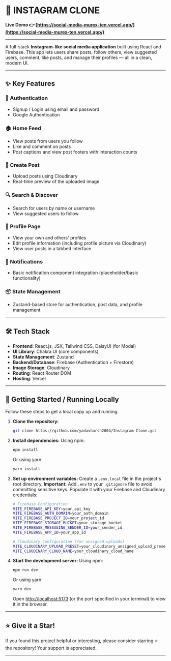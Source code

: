 # 📸 INSTAGRAM CLONE

**Live Demo 👉 [https://social-media-murex-ten.vercel.app/](https://social-media-murex-ten.vercel.app/)**

---

A full-stack **Instagram-like social media application** built using React and Firebase. This app lets users share posts, follow others, view suggested users, comment, like posts, and manage their profiles — all in a clean, modern UI.

---

## ✨ Key Features

### 👤 Authentication
- Signup / Login using email and password
- Google Authentication

### 🏠 Home Feed
- View posts from users you follow
- Like and comment on posts
- Post captions and view post footers with interaction counts

### 📸 Create Post
- Upload posts using Cloudinary
- Real-time preview of the uploaded image

### 🔍 Search & Discover
- Search for users by name or username
- View suggested users to follow

### 🧑 Profile Page
- View your own and others' profiles
- Edit profile information (including profile picture via Cloudinary)
- View user posts in a tabbed interface

### 🔔 Notifications
- Basic notification component integration (placeholder/basic functionality)

### 📦 State Management
- Zustand-based store for authentication, post data, and profile management

---

## 🛠️ Tech Stack

- **Frontend**: React.js, JSX, Tailwind CSS, DaisyUI (for Modal)
- **UI Library**: Chakra UI (core components)
- **State Management**: Zustand
- **Backend/Database**: Firebase (Authentication + Firestore)
- **Image Storage**: Cloudinary
- **Routing**: React Router DOM
- **Hosting**: Vercel

---

## 🚀 Getting Started / Running Locally

Follow these steps to get a local copy up and running.

1.  **Clone the repository:**
    ```bash
    git clone https://github.com/yadavharsh2004/Instagram-Clone.git
    ```

2.  **Install dependencies:**
    Using npm:
    ```bash
    npm install
    ```
    Or using yarn:
    ```bash
    yarn install
    ```

3.  **Set up environment variables:**
    Create a `.env.local` file in the project's root directory. **Important:** Add `.env` to your `.gitignore` file to avoid committing sensitive keys. Populate it with your Firebase and Cloudinary credentials:
    ```bash
    # Firebase Configuration
    VITE_FIREBASE_API_KEY=your_api_key
    VITE_FIREBASE_AUTH_DOMAIN=your_auth_domain
    VITE_FIREBASE_PROJECT_ID=your_project_id
    VITE_FIREBASE_STORAGE_BUCKET=your_storage_bucket
    VITE_FIREBASE_MESSAGING_SENDER_ID=your_sender_id
    VITE_FIREBASE_APP_ID=your_app_id

    # Cloudinary Configuration (for unsigned uploads)
    VITE_CLOUDINARY_UPLOAD_PRESET=your_cloudinary_unsigned_upload_preset_name
    VITE_CLOUDINARY_CLOUD_NAME=your_cloudinary_cloud_name
    ```

4.  **Start the development server:**
    Using npm:
    ```bash
    npm run dev
    ```
    Or using yarn:
    ```bash
    yarn dev
    ```
    Open [http://localhost:5173](http://localhost:5173) (or the port specified in your terminal) to view it in the browser.

---

## ⭐ Give it a Star!

If you found this project helpful or interesting, please consider starring ⭐ the repository! Your support is appreciated.

---
